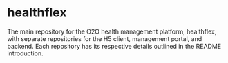 # healthflex
The main repository for the O2O health management platform, healthflex, with separate repositories for the H5 client, management portal, and backend. Each repository has its respective details outlined in the README introduction.
